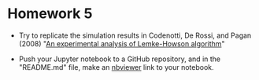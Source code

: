 Homework 5
==========

* Try to replicate the simulation results in
  Codenotti, De Rossi, and Pagan (2008) "[An experimental analysis of Lemke-Howson algorithm](https://arxiv.org/abs/0811.3247)"

* Push your Jupyter notebook to a GitHub repository, and
  in the "README.md" file, make an [nbviewer](http://nbviewer.jupyter.org) link to your notebook.
